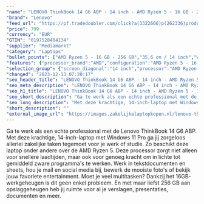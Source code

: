 ```yaml
---
"name": "LENOVO ThinkBook 14 G6 ABP - 14 inch - AMD Ryzen 5 - 16 GB - 256 GB - Windows 11 Pro"
"brand": "Lenovo"
"feed_url": "https://pf.tradedoubler.com/click?a(3322666)p(262336)product(50617-1795816)ttid(3)url(https%3A%2F%2Fwww.mediamarkt.nl%2Fnl%2Fproduct%2F_lenovo-thinkbook-14-g6-abp-14-inch-amd-ryzen-5-16-gb-256-gb-windows-11-pro-1795816.html%3Futm_source%3Dtradedoubler%26utm_medium%3Daff-comparison%26utm_term%3D1795816)"
"price": 799
"currency": "EUR"
"GTIN": "0197528404134"
"supplier": "Mediamarkt"
"category": "Laptops"
"bullet_points": ["AMD Ryzen 5 - 16 GB - 256 GB","35,6 cm / 14 inch","WUXGA - 35,6 cm / 14 inch","SSD , 256 GB , M.2 via PCIe","2x USB 3.2 (Gen 1, Type-A), 2x USB 3.2 (Gen 2, Type-C) met DisplayPort, 1x netwerkaansluiting (RJ-45), 1x HDMI 2.1, 1x hoofdtelefoon-/microfooncombo, 1x SD-kaartlezer","Lithium polymer","31.35 cm x 1.69 cm x 22.4 cm /"]
"features": {"processor_brand":"AMD","configuration":"AMD Ryzen 5 - 16 GB - 256 GB","dimensions_weight":"31.35 cm x 1.69 cm x 22.4 cm /","additional_update_information":"Voor zover op de afbeeldingen apps worden getoond, geldt dat MediaMarkt niet kan garanderen dat de apps tijdens de volledige levensduur van het product goed zullen blijven functioneren. Dit hangt af van het beleid van de fabrikant.","image_ratio":"16:10","bluetooth":"Ja","product_height":"1,69 cm","manufacturer_guarantee":"2 jaar","panel_type":"IPS (In-Plane Switching)","touchscreen":"Nee","short_description":"THINKBOOK 14 G6 ABP - 21KJ000UMH","screen_diagonal_inches":"14 inch","manufacturer_supported_software_updates":"Onbekend","number_of_processor_cores":"6","weight":"1,38 kg","processor_speed_with_turbo":"4.5 GHz","processor_model":"Ryzen™ 5","scope_of_delivery":"Laptop, AC-adapter (65 W), handleiding","memory_speeds":"3200 MHz","integrated_mike":"Ja","speakers":"Ja","convertibility":"Vast scherm","processor":"AMD Ryzen 5 7530U","old_price":"889.00","product_introduction_date":"2023-10-20","model_year":"2023","shipping_costs":"0.00","screen_type":"Mat scherm","memory_size":"16 GB","battery_capacity":"45 Wh","screen_diagonal_cm_inch":"35,6 cm / 14 inch","product_width":"31,35 cm","wlan_standards":"WiFi 6 (802.11AX)","ram_configuration":"2x 8 GB SO-DIMM","delivery_time":"1","bluetooth_version":"5.1","brightness":"300 cd/m²","processor_clock_rate":"2 GHz","product_manufacturer":"LENOVO","total_storage_space_in_gb":"256 GB","color":"Grijs","battery_type":"Lithium polymer","product_type":"Laptop","previous_price":"889.00","product_depth":"22,4 cm","type_of_1_hard_disk":"SSD","capacity_of_1_hard_disk":"256 GB","front_camera":"Ja","screen_diagonal_cm":"35,6 cm","depth":"22,4 cm","integrated_webcam":"Ja","update_policy":"Onbekend","wlan":"Ja","ram_type":"DDR4","manufacturer_part_number":"21KJ000UMH","connections":"2x USB 3.2 (Gen 1, Type-A), 2x USB 3.2 (Gen 2, Type-C) met DisplayPort, 1x netwerkaansluiting (RJ-45), 1x HDMI 2.1, 1x hoofdtelefoon-/microfooncombo, 1x SD-kaartlezer","image_quality":"WUXGA","height":"1,69 cm","hard_disk_1":"SSD , 256 GB , M.2 via PCIe","card_reader":"Ja","resolution":"1920 x 1200","total_storage_space":"256 GB","operating_system":"Windows"}
"selection_group": {"screen_diagonal":"14 inch","processor":"AMD Ryzen 5","changed_price_past_3_days":false,"product_family":"ThinkBook"}
"changed": "2023-12-13 07:20:17"
"seo_header_title": "LENOVO ThinkBook 14 G6 ABP - 14 inch - AMD Ryzen 5 - 16 GB - 256 GB - Windows 11 Pro"
"seo_meta_description": "LENOVO ThinkBook 14 G6 ABP - 14 inch - AMD Ryzen 5 - 16 GB - 256 GB - Windows 11 Pro"
"seo_h1_title": "LENOVO ThinkBook 14 G6 ABP - 14 inch - AMD Ryzen 5 - 16 GB - 256 GB - Windows 11 Pro"
"seo_short_description": "Ga te werk als een echte professional met de Lenovo ThinkBook 14 G6 ABP."
"seo_long_description": "Met deze krachtige, 14-inch-laptop met Windows 11 Pro ga jij zorgeloos allerlei zakelijke taken tegemoet voor je werk of studie. Zo beschikt deze laptop onder andere over de AMD Ryzen 5. Deze processor zorgt niet alleen voor snellere laadtijden, maar ook voor genoeg kracht om in lichte tot gemiddeld zware programma's te werken. Werk in tekstdocumenten en sheets, hou je mail en social media bij, bewerk de mooiste foto's of bekijk jouw favoriete entertainment. Moet je veel multitasken? Dankzij het 16GB-werkgeheugen is dit geen enkel probleem. En met maar liefst 256 GB aan opslaggeheugen heb jij ruimte voor al je verslagen, presentaties, documenten en meer."
"short_description": ""
"external_image_url": "https://images.zakelijkelaptopkopen.nl/lenovo-thinkbook-14-g6-abp-14-inch-amd-ryzen-5-16-gb-256-gb-windows-11-pro-1795816.webp"
---
```


Ga te werk als een echte professional met de Lenovo ThinkBook 14 G6 ABP. Met deze krachtige, 14-inch-laptop met Windows 11 Pro ga jij zorgeloos allerlei zakelijke taken tegemoet voor je werk of studie. Zo beschikt deze laptop onder andere over de AMD Ryzen 5. Deze processor zorgt niet alleen voor snellere laadtijden, maar ook voor genoeg kracht om in lichte tot gemiddeld zware programma's te werken. Werk in tekstdocumenten en sheets, hou je mail en social media bij, bewerk de mooiste foto's of bekijk jouw favoriete entertainment. Moet je veel multitasken? Dankzij het 16GB-werkgeheugen is dit geen enkel probleem. En met maar liefst 256 GB aan opslaggeheugen heb jij ruimte voor al je verslagen, presentaties, documenten en meer.